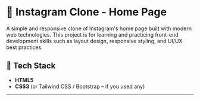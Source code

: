 # 📸 Instagram Clone - Home Page

A simple and responsive clone of Instagram's home page built with modern web technologies. This project is for learning and practicing front-end development skills such as layout design, responsive styling, and UI/UX best practices.



## 🧰 Tech Stack

- **HTML5**
- **CSS3** (or Tailwind CSS / Bootstrap – if you used any)


---


